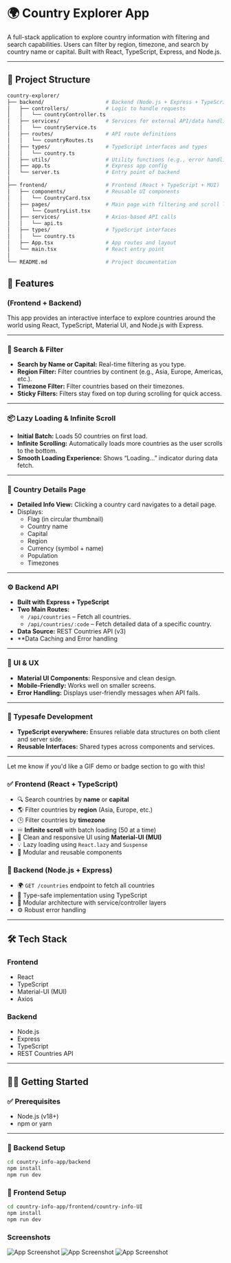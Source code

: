 # 🌍 Country Explorer App

A full-stack application to explore country information with filtering and search capabilities. Users can filter by region, timezone, and search by country name or capital. Built with React, TypeScript, Express, and Node.js.

---

## 📁 Project Structure

```bash
country-explorer/
├── backend/                    # Backend (Node.js + Express + TypeScript)
│   ├── controllers/            # Logic to handle requests
│   │   └── countryController.ts
│   ├── services/               # Services for external API/data handling
│   │   └── countryService.ts
│   ├── routes/                 # API route definitions
│   │   └── countryRoutes.ts
│   ├── types/                  # TypeScript interfaces and types
│   │   └── country.ts
│   ├── utils/                  # Utility functions (e.g., error handling)
│   ├── app.ts                  # Express app config
│   └── server.ts               # Entry point of backend
│
├── frontend/                   # Frontend (React + TypeScript + MUI)
│   ├── components/             # Reusable UI components
│   │   └── CountryCard.tsx
│   ├── pages/                  # Main page with filtering and scroll logic
│   │   └── CountryList.tsx
│   ├── services/               # Axios-based API calls
│   │   └── api.ts
│   ├── types/                  # TypeScript interfaces
│   │   └── country.ts
│   ├── App.tsx                 # App routes and layout
│   └── main.tsx                # React entry point
│
└── README.md                   # Project documentation

```


## 🚀 Features

### (Frontend + Backend)

This app provides an interactive interface to explore countries around the world using React, TypeScript, Material UI, and Node.js with Express.

---

### 🔎 Search & Filter
- **Search by Name or Capital:** Real-time filtering as you type.
- **Region Filter:** Filter countries by continent (e.g., Asia, Europe, Americas, etc.).
- **Timezone Filter:** Filter countries based on their timezones.
- **Sticky Filters:** Filters stay fixed on top during scrolling for quick access.

---

### 📦 Lazy Loading & Infinite Scroll
- **Initial Batch:** Loads 50 countries on first load.
- **Infinite Scrolling:** Automatically loads more countries as the user scrolls to the bottom.
- **Smooth Loading Experience:** Shows “Loading…” indicator during data fetch.

---

### 📄 Country Details Page
- **Detailed Info View:** Clicking a country card navigates to a detail page.
- Displays:
  - Flag (in circular thumbnail)
  - Country name
  - Capital
  - Region
  - Currency (symbol + name)
  - Population
  - Timezones

---

### ⚙️ Backend API
- **Built with Express + TypeScript**
- **Two Main Routes:**
  - `/api/countries` – Fetch all countries.
  - `/api/countries/:code` – Fetch detailed data of a specific country.
- **Data Source:** REST Countries API (v3)
- **Data Caching and Error handling

---

### 💅 UI & UX
- **Material UI Components:** Responsive and clean design.
- **Mobile-Friendly:** Works well on smaller screens.
- **Error Handling:** Displays user-friendly messages when API fails.

---

### 🧪 Typesafe Development
- **TypeScript everywhere:** Ensures reliable data structures on both client and server side.
- **Reusable Interfaces:** Shared types across components and services.

---

Let me know if you'd like a GIF demo or badge section to go with this!


### ✅ Frontend (React + TypeScript)

- 🔍 Search countries by **name** or **capital**
- 🌎 Filter countries by **region** (Asia, Europe, etc.)
- 🕒 Filter countries by **timezone**
- ♾️ **Infinite scroll** with batch loading (50 at a time)
- 🧊 Clean and responsive UI using **Material-UI (MUI)**
- 💡 Lazy loading using `React.lazy` and `Suspense`
- 🧱 Modular and reusable components

### 🔧 Backend (Node.js + Express)

- 🌍 `GET /countries` endpoint to fetch all countries
- 🧪 Type-safe implementation using TypeScript
- 🧱 Modular architecture with service/controller layers
- ⚙️ Robust error handling

---

## 🛠️ Tech Stack

### Frontend
- React
- TypeScript
- Material-UI (MUI)
- Axios

### Backend
- Node.js
- Express
- TypeScript
- REST Countries API

---

## 🧑‍💻 Getting Started

### ✅ Prerequisites

- Node.js (v18+)
- npm or yarn

---

### 🔧 Backend Setup

```bash
cd country-info-app/backend
npm install
npm run dev

```

### 🔧 Frontend Setup

```bash
cd country-info-app/frontend/country-info-UI
npm install
npm run dev

```

### Screenshots

![App Screenshot](./frontend/src/assets/screenshot1.png)
![App Screenshot](./frontend/src/assets/screenshot2.png)
![App Screenshot](./frontend/src/assets/screenshot3.png)